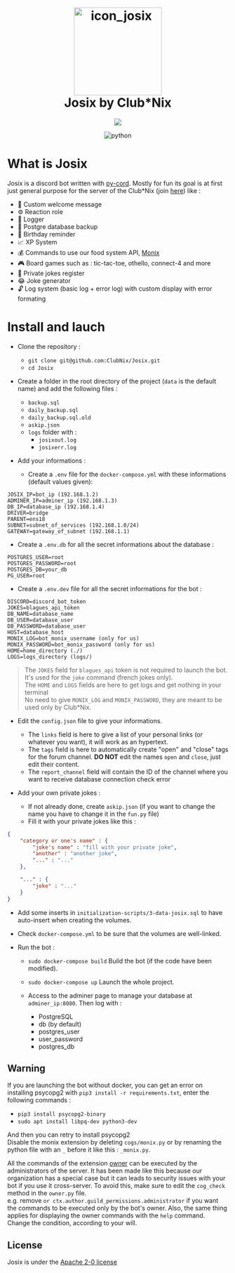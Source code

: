 

<h1 align="center">
  <img src="https://cdn.discordapp.com/attachments/933118079028826145/951590071948177488/josix.png" alt="icon_josix"  height="200" width="200">
  <br>
  Josix by Club*Nix
  <br>
</h1>

<p align="center">
  <a href="https://www.clubnix.fr/" alt="Club*Nix"><img src="https://img.shields.io/badge/A_project-Club*Nix-informational"/></a>
</p>

<p align="center">
  <img src="https://img.shields.io/badge/python-3.9+-blue" alt="python"/>
</p>

# What is Josix

Josix is a discord bot written with [py-cord](https://pypi.org/project/py-cord/). Mostly for fun its goal is at first just general purpose for the server of the Club\*Nix (join [here](https://discord.gg/PX7ceVqQkj)) like :
- 👋 Custom welcome message
- ⚙️ Reaction role
- 📖 Logger
- 💾 Postgre database backup
- 🎂 Birthday reminder
- 📈 XP System
- 💰 Commands to use our food system API, [Monix](https://github.com/ClubNix/monix-2.0)
- 🎮 Board games such as : tic-tac-toe, othello, connect-4 and more
- 🧠 Private jokes register
- 😂 Joke generator
- 🔓 Log system (basic log + error log) with custom display with error formating


# Install and lauch 
- Clone the repository :
  - `git clone git@github.com:ClubNix/Josix.git`
  - `cd Josix`

- Create a folder in the root directory of the project (`data` is the default name) and add the following files :
  - `backup.sql`
  - `daily_backup.sql`
  - `daily_backup.sql.old`
  - `askip.json`
  - `logs` folder with :
    - `josixout.log`
    - `josixerr.log`

- Add your informations :
	- Create a `.env` file for the `docker-compose.yml` with these informations (default values given):
```
JOSIX_IP=bot_ip (192.168.1.2)
ADMINER_IP=adminer_ip (192.168.1.3)
DB_IP=database_ip (192.168.1.4)
DRIVER=bridge
PARENT=ens18
SUBNET=subnet_of_services (192.168.1.0/24)
GATEWAY=gateway_of_subnet (192.168.1.1)
```

  - Create a `.env.db` for all the secret informations about the database :

```
POSTGRES_USER=root
POSTGRES_PASSWORD=root
POSTGRES_DB=your_db
PG_USER=root
```

  - Create a `.env.dev` file for all the secret informations for the bot :

```
DISCORD=discord_bot_token
JOKES=blagues_api_token
DB_NAME=database_name
DB_USER=database_user
DB_PASSWORD=database_user
HOST=database_host
MONIX_LOG=bot_monix_username (only for us)
MONIX_PASSWORD=bot_monix_password (only for us)
HOME=home_directory (./)
LOGS=logs_directory (logs/)
```

> The `JOKES` field for `blagues_api` token is not required to launch the bot. It's used for the `joke` command (french jokes only). <br>
> The `HOME` and `LOGS` fields are here to get logs and get nothing in your terminal <br>
> No need to give `MONIX_LOG` and `MONIX_PASSWORD`, they are meant to be used only by Club\*Nix.

- Edit the `config.json` file to give your informations.
  - The `links` field is here to give a list of your personal links (or whatever you want), it will work as an hypertext.
  - The `tags` field is here to automatically create "open" and "close" tags for the forum channel. **DO NOT** edit the names `open` and `close`, just edit their content. 
  - The `report_channel` field will contain the ID of the channel where you want to receive database connection check error

- Add your own private jokes :
	- If not already done, create `askip.json` (if you want to change the name you have to change it in the `fun.py` file)
	- Fill it with your private jokes like this :

```json
{
	"category or one's name" : {
		"joke's name" : "fill with your private joke",
		"another" : "another joke",
		"..." : "..."
	},

	"..." : {
		"joke" : "..."
	}
}
```

- Add some inserts in `initialization-scripts/3-data-josix.sql` to have auto-insert when creating the volumes.

- Check `docker-compose.yml` to be sure that the volumes are well-linked.

- Run the bot :
  - `sudo docker-compose build` Build the bot (if the code have been modified).
  - `sudo docker-compose up` Launch the whole project.

  - Access to the adminer page to manage your database at `adminer_ip:8080`. Then log with :
    - PostgreSQL
    - db (by default)
    - postgres_user
    - user_password
    - postgres_db


## Warning
If you are launching the bot without docker, you can get an error on installing psycopg2 with `pip3 install -r requirements.txt`, enter the following commands :
- `pip3 install psycopg2-binary`
- `sudo apt install libpq-dev python3-dev`

And then you can retry to install psycopg2
<br>
Disable the monix extension by deleting `cogs/monix.py` or by renaming the python file with an `_` before it like this : `_monix.py`.<br>

All the commands of the extension [owner](cogs/owner.py) can be executed by the administrators of the server.
It has been made like this because our organization has a special case but it can leads to security issues with your bot if you use it cross-server.
To avoid this, make sure to edit the `cog_check` method in the `owner.py` file. <br>
e.g. remove `or ctx.author.guild_permissions.administrator` if you want the commands to be executed only by the bot's owner. Also, the same thing applies
for displaying the owner commands with the `help` command. Change the condition, according to your will.

## License
Josix is under the [Apache 2-0 license](https://github.com/ClubNix/Josix/blob/master/LICENSE)
